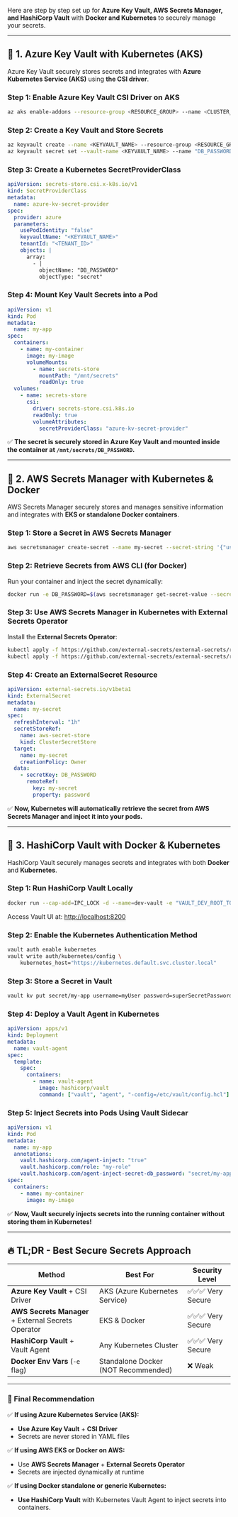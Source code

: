 Here are step by step set up for **Azure Key Vault, AWS Secrets Manager, and HashiCorp Vault** with **Docker and Kubernetes** to securely manage your secrets.

---

## **🔹 1. Azure Key Vault with Kubernetes (AKS)**
Azure Key Vault securely stores secrets and integrates with **Azure Kubernetes Service (AKS)** using **the CSI driver**.

### **Step 1: Enable Azure Key Vault CSI Driver on AKS**
```bash
az aks enable-addons --resource-group <RESOURCE_GROUP> --name <CLUSTER_NAME> --addons azure-keyvault-secrets-provider
```

### **Step 2: Create a Key Vault and Store Secrets**
```bash
az keyvault create --name <KEYVAULT_NAME> --resource-group <RESOURCE_GROUP> --location <LOCATION>
az keyvault secret set --vault-name <KEYVAULT_NAME> --name "DB_PASSWORD" --value "superSecretPassword"
```

### **Step 3: Create a Kubernetes SecretProviderClass**
```yaml
apiVersion: secrets-store.csi.x-k8s.io/v1
kind: SecretProviderClass
metadata:
  name: azure-kv-secret-provider
spec:
  provider: azure
  parameters:
    usePodIdentity: "false"
    keyvaultName: "<KEYVAULT_NAME>"
    tenantId: "<TENANT_ID>"
    objects: |
      array:
        - |
          objectName: "DB_PASSWORD"
          objectType: "secret"
```

### **Step 4: Mount Key Vault Secrets into a Pod**
```yaml
apiVersion: v1
kind: Pod
metadata:
  name: my-app
spec:
  containers:
    - name: my-container
      image: my-image
      volumeMounts:
        - name: secrets-store
          mountPath: "/mnt/secrets"
          readOnly: true
  volumes:
    - name: secrets-store
      csi:
        driver: secrets-store.csi.k8s.io
        readOnly: true
        volumeAttributes:
          secretProviderClass: "azure-kv-secret-provider"
```
✅ **The secret is securely stored in Azure Key Vault and mounted inside the container at `/mnt/secrets/DB_PASSWORD`.**

---

## **🔹 2. AWS Secrets Manager with Kubernetes & Docker**
AWS Secrets Manager securely stores and manages sensitive information and integrates with **EKS or standalone Docker containers**.

### **Step 1: Store a Secret in AWS Secrets Manager**
```bash
aws secretsmanager create-secret --name my-secret --secret-string '{"username":"myUser","password":"superSecretPassword"}'
```

### **Step 2: Retrieve Secrets from AWS CLI (for Docker)**
Run your container and inject the secret dynamically:
```bash
docker run -e DB_PASSWORD=$(aws secretsmanager get-secret-value --secret-id my-secret --query 'SecretString' --output text) my-image
```

### **Step 3: Use AWS Secrets Manager in Kubernetes with External Secrets Operator**
Install the **External Secrets Operator**:
```bash
kubectl apply -f https://github.com/external-secrets/external-secrets/releases/latest/download/crds.yaml
kubectl apply -f https://github.com/external-secrets/external-secrets/releases/latest/download/install.yaml
```

### **Step 4: Create an ExternalSecret Resource**
```yaml
apiVersion: external-secrets.io/v1beta1
kind: ExternalSecret
metadata:
  name: my-secret
spec:
  refreshInterval: "1h"
  secretStoreRef:
    name: aws-secret-store
    kind: ClusterSecretStore
  target:
    name: my-secret
    creationPolicy: Owner
  data:
    - secretKey: DB_PASSWORD
      remoteRef:
        key: my-secret
        property: password
```
✅ **Now, Kubernetes will automatically retrieve the secret from AWS Secrets Manager and inject it into your pods.**

---

## **🔹 3. HashiCorp Vault with Docker & Kubernetes**
HashiCorp Vault securely manages secrets and integrates with both **Docker** and **Kubernetes**.

### **Step 1: Run HashiCorp Vault Locally**
```bash
docker run --cap-add=IPC_LOCK -d --name=dev-vault -e "VAULT_DEV_ROOT_TOKEN_ID=root" -p 8200:8200 hashicorp/vault
```
Access Vault UI at: [http://localhost:8200](http://localhost:8200)

### **Step 2: Enable the Kubernetes Authentication Method**
```bash
vault auth enable kubernetes
vault write auth/kubernetes/config \
    kubernetes_host="https://kubernetes.default.svc.cluster.local"
```

### **Step 3: Store a Secret in Vault**
```bash
vault kv put secret/my-app username=myUser password=superSecretPassword
```

### **Step 4: Deploy a Vault Agent in Kubernetes**
```yaml
apiVersion: apps/v1
kind: Deployment
metadata:
  name: vault-agent
spec:
  template:
    spec:
      containers:
        - name: vault-agent
          image: hashicorp/vault
          command: ["vault", "agent", "-config=/etc/vault/config.hcl"]
```

### **Step 5: Inject Secrets into Pods Using Vault Sidecar**
```yaml
apiVersion: v1
kind: Pod
metadata:
  name: my-app
  annotations:
    vault.hashicorp.com/agent-inject: "true"
    vault.hashicorp.com/role: "my-role"
    vault.hashicorp.com/agent-inject-secret-db_password: "secret/my-app"
spec:
  containers:
    - name: my-container
      image: my-image
```
✅ **Now, Vault securely injects secrets into the running container without storing them in Kubernetes!**

---

## **🔥 TL;DR - Best Secure Secrets Approach**
| Method | Best For | Security Level |
|--------|---------|---------------|
| **Azure Key Vault** + CSI Driver | AKS (Azure Kubernetes Service) | ✅✅✅ Very Secure |
| **AWS Secrets Manager** + External Secrets Operator | EKS & Docker | ✅✅✅ Very Secure |
| **HashiCorp Vault** + Vault Agent | Any Kubernetes Cluster | ✅✅✅ Very Secure |
| **Docker Env Vars** (`-e` flag) | Standalone Docker (NOT Recommended) | ❌ Weak |

---

### **🚀 Final Recommendation**
✅ **If using Azure Kubernetes Service (AKS):**
- **Use Azure Key Vault** + **CSI Driver**  
- Secrets are never stored in YAML files

✅ **If using AWS EKS or Docker on AWS:**
- Use **AWS Secrets Manager** + **External Secrets Operator**
- Secrets are injected dynamically at runtime

✅ **If using Docker standalone or generic Kubernetes:**
- **Use HashiCorp Vault** with Kubernetes Vault Agent to inject secrets into containers.

